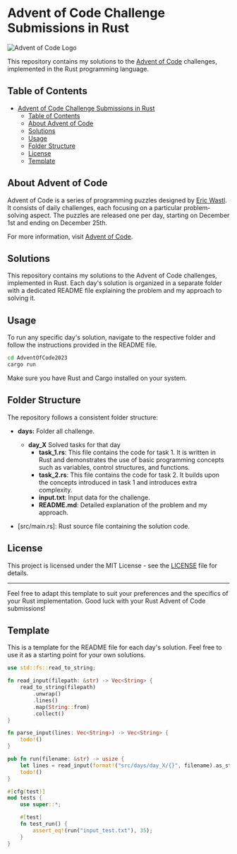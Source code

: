 # Advent of Code Challenge Submissions in Rust

![Advent of Code Logo](https://adventofcode.com/favicon.png)

This repository contains my solutions to the [Advent of Code](https://adventofcode.com/) challenges, implemented in the Rust programming language.

## Table of Contents

- [Advent of Code Challenge Submissions in Rust](#advent-of-code-challenge-submissions-in-rust)
  - [Table of Contents](#table-of-contents)
  - [About Advent of Code](#about-advent-of-code)
  - [Solutions](#solutions)
  - [Usage](#usage)
  - [Folder Structure](#folder-structure)
  - [License](#license)
  - [Template](#template)

## About Advent of Code

Advent of Code is a series of programming puzzles designed by [Eric Wastl](http://was.tl/). It consists of daily challenges, each focusing on a particular problem-solving aspect. The puzzles are released one per day, starting on December 1st and ending on December 25th.

For more information, visit [Advent of Code](https://adventofcode.com/).

## Solutions

This repository contains my solutions to the Advent of Code challenges, implemented in Rust. Each day's solution is organized in a separate folder with a dedicated README file explaining the problem and my approach to solving it.

## Usage

To run any specific day's solution, navigate to the respective folder and follow the instructions provided in the README file.

```bash
cd AdventOfCode2023
cargo run
```

Make sure you have Rust and Cargo installed on your system.

## Folder Structure

The repository follows a consistent folder structure:

- **days:** Folder all challenge.
  - **day_X** Solved tasks for that day
    - **task_1.rs**: This file contains the code for task 1. It is written in Rust and demonstrates the use of basic programming concepts such as variables, control structures, and functions.
    - **task_2.rs**: This file contains the code for task 2. It builds upon the concepts introduced in task 1 and introduces extra complexity.
    - **input.txt**: Input data for the challenge.
    - **README.md**: Detailed explanation of the problem and my approach.

- [src/main.rs]: Rust source file containing the solution code.

## License

This project is licensed under the MIT License - see the [LICENSE](LICENSE) file for details.

---

Feel free to adapt this template to suit your preferences and the specifics of your Rust implementation. Good luck with your Rust Advent of Code submissions!

## Template

This is a template for the README file for each day's solution. Feel free to use it as a starting point for your own solutions.

```rust
use std::fs::read_to_string;

fn read_input(filepath: &str) -> Vec<String> {
    read_to_string(filepath)
        .unwrap()
        .lines()
        .map(String::from)
        .collect()
}

fn parse_input(lines: Vec<String>) -> Vec<String> {
    todo!()
}

pub fn run(filename: &str) -> usize {
    let lines = read_input(format!("src/days/day_X/{}", filename).as_str());
    todo!()
}

#[cfg(test)]
mod tests {
    use super::*;

    #[test]
    fn test_run() {
        assert_eq!(run("input_test.txt"), 35);
    }
}

```